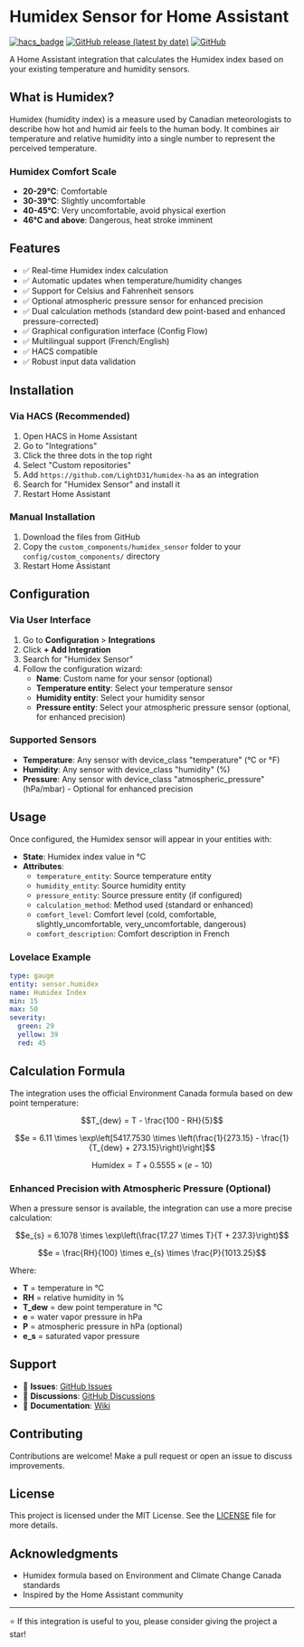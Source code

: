 # Humidex Sensor for Home Assistant

[![hacs_badge](https://img.shields.io/badge/HACS-Custom-41BDF5.svg?style=for-the-badge)](https://github.com/hacs/integration)
[![GitHub release (latest by date)](https://img.shields.io/github/v/release/LightD31/humidex-ha?style=for-the-badge)](https://github.com/LightD31/humidex-ha/releases)
[![GitHub](https://img.shields.io/github/license/LightD31/humidex-ha?style=for-the-badge)](LICENSE)

A Home Assistant integration that calculates the Humidex index based on your existing temperature and humidity sensors.

## What is Humidex?

Humidex (humidity index) is a measure used by Canadian meteorologists to describe how hot and humid air feels to the human body. It combines air temperature and relative humidity into a single number to represent the perceived temperature.

### Humidex Comfort Scale

- **20-29°C**: Comfortable
- **30-39°C**: Slightly uncomfortable
- **40-45°C**: Very uncomfortable, avoid physical exertion
- **46°C and above**: Dangerous, heat stroke imminent

## Features

- ✅ Real-time Humidex index calculation
- ✅ Automatic updates when temperature/humidity changes
- ✅ Support for Celsius and Fahrenheit sensors
- ✅ Optional atmospheric pressure sensor for enhanced precision
- ✅ Dual calculation methods (standard dew point-based and enhanced pressure-corrected)
- ✅ Graphical configuration interface (Config Flow)
- ✅ Multilingual support (French/English)
- ✅ HACS compatible
- ✅ Robust input data validation

## Installation

### Via HACS (Recommended)

1. Open HACS in Home Assistant
2. Go to "Integrations"
3. Click the three dots in the top right
4. Select "Custom repositories"
5. Add `https://github.com/LightD31/humidex-ha` as an integration
6. Search for "Humidex Sensor" and install it
7. Restart Home Assistant

### Manual Installation

1. Download the files from GitHub
2. Copy the `custom_components/humidex_sensor` folder to your `config/custom_components/` directory
3. Restart Home Assistant

## Configuration

### Via User Interface

1. Go to **Configuration** > **Integrations**
2. Click **+ Add Integration**
3. Search for "Humidex Sensor"
4. Follow the configuration wizard:
   - **Name**: Custom name for your sensor (optional)
   - **Temperature entity**: Select your temperature sensor
   - **Humidity entity**: Select your humidity sensor
   - **Pressure entity**: Select your atmospheric pressure sensor (optional, for enhanced precision)

### Supported Sensors

- **Temperature**: Any sensor with device_class "temperature" (°C or °F)
- **Humidity**: Any sensor with device_class "humidity" (%)
- **Pressure**: Any sensor with device_class "atmospheric_pressure" (hPa/mbar) - Optional for enhanced precision

## Usage

Once configured, the Humidex sensor will appear in your entities with:

- **State**: Humidex index value in °C
- **Attributes**:
  - `temperature_entity`: Source temperature entity
  - `humidity_entity`: Source humidity entity
  - `pressure_entity`: Source pressure entity (if configured)
  - `calculation_method`: Method used (standard or enhanced)
  - `comfort_level`: Comfort level (cold, comfortable, slightly_uncomfortable, very_uncomfortable, dangerous)
  - `comfort_description`: Comfort description in French

### Lovelace Example

```yaml
type: gauge
entity: sensor.humidex
name: Humidex Index
min: 15
max: 50
severity:
  green: 29
  yellow: 39
  red: 45
```

## Calculation Formula

The integration uses the official Environment Canada formula based on dew point temperature:

$$T_{dew} = T - \frac{100 - RH}{5}$$

$$e = 6.11 \times \exp\left[5417.7530 \times \left(\frac{1}{273.15} - \frac{1}{T_{dew} + 273.15}\right)\right]$$

$$\text{Humidex} = T + 0.5555 \times (e - 10)$$

### Enhanced Precision with Atmospheric Pressure (Optional)

When a pressure sensor is available, the integration can use a more precise calculation:

$$e_{s} = 6.1078 \times \exp\left(\frac{17.27 \times T}{T + 237.3}\right)$$

$$e = \frac{RH}{100} \times e_{s} \times \frac{P}{1013.25}$$

Where:

- **T** = temperature in °C
- **RH** = relative humidity in %
- **T_dew** = dew point temperature in °C
- **e** = water vapor pressure in hPa
- **P** = atmospheric pressure in hPa (optional)
- **e_s** = saturated vapor pressure

## Support

- 🐛 **Issues**: [GitHub Issues](https://github.com/LightD31/humidex-ha/issues)
- 💬 **Discussions**: [GitHub Discussions](https://github.com/LightD31/humidex-ha/discussions)
- 📖 **Documentation**: [Wiki](https://github.com/LightD31/humidex-ha/wiki)

## Contributing

Contributions are welcome! Make a pull request or open an issue to discuss improvements.

## License

This project is licensed under the MIT License. See the [LICENSE](LICENSE) file for more details.

## Acknowledgments

- Humidex formula based on Environment and Climate Change Canada standards
- Inspired by the Home Assistant community

---

⭐ If this integration is useful to you, please consider giving the project a star!
